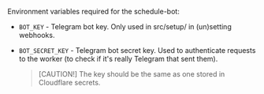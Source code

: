 Environment variables required for the schedule-bot:

- `BOT_KEY` - Telegram bot key. Only used in src/setup/ in (un)setting webhooks.
- `BOT_SECRET_KEY` - Telegram bot secret key. Used to authenticate requests to the worker (to check if it's really Telegram that sent them).

  > [CAUTION!]
  > The key should be the same as one stored in Cloudflare secrets.